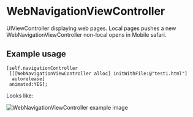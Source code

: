 WebNavigationViewController 
===========================

UIViewController displaying web pages. Local pages pushes a new
WebNavigationViewController non-local opens in Mobile safari.

Example usage
-------------
  
    [self.navigationController
     [[[WebNavigationViewController alloc] initWithFile:@"test1.html"]
      autorelease]
     animated:YES];

Looks like:

![WebNavigationViewController example image](WebNavigationViewControllerExample.png)
